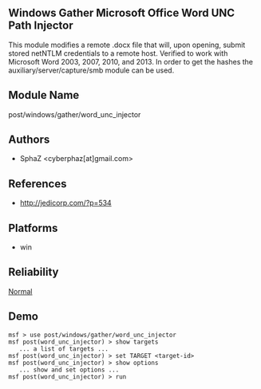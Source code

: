 ## Windows Gather Microsoft Office Word UNC Path Injector

This module modifies a remote .docx file that will, upon 
opening, submit stored netNTLM credentials to a remote host. 
Verified to work with Microsoft Word 2003, 2007, 2010, and 
2013. In order to get the hashes the 
auxiliary/server/capture/smb module can be used.


## Module Name
post/windows/gather/word_unc_injector

## Authors
* SphaZ <cyberphaz[at]gmail.com>


## References
* http://jedicorp.com/?p=534




## Platforms
* win

## Reliability
[Normal](https://github.com/rapid7/metasploit-framework/wiki/Exploit-Ranking)

## Demo

```
msf > use post/windows/gather/word_unc_injector
msf post(word_unc_injector) > show targets
   ... a list of targets ...
msf post(word_unc_injector) > set TARGET <target-id>
msf post(word_unc_injector) > show options
   ... show and set options ...
msf post(word_unc_injector) > run
```
    
    